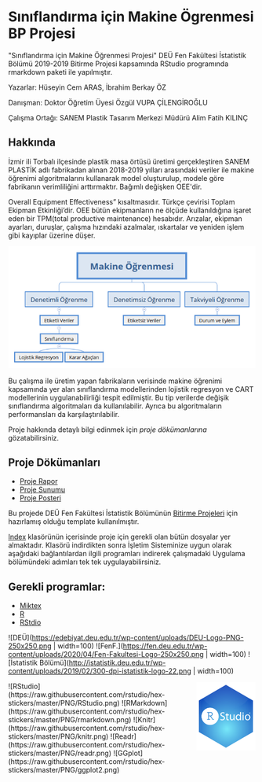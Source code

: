 # Sınıflandırma için Makine Ögrenmesi BP Projesi
"Sınıflandırma için Makine Öğrenmesi Projesi" DEÜ Fen Fakültesi İstatistik Bölümü 2019-2019 Bitirme Projesi kapsamında RStudio programında rmarkdown paketi ile yapılmıştır.

Yazarlar: Hüseyin Cem ARAS, İbrahim Berkay ÖZ

Danışman: Doktor Öğretim Üyesi Özgül VUPA ÇİLENGİROĞLU

Çalışma Ortağı: SANEM Plastik Tasarım Merkezi Müdürü Alim Fatih KILINÇ

## Hakkında
İzmir ili Torbalı ilçesinde plastik masa örtüsü üretimi gerçekleştiren SANEM PLASTİK adlı fabrikadan alınan 2018-2019 yılları arasındaki veriler ile makine öğrenimi algoritmalarını kullanarak model oluşturulup, modele göre fabrikanın verimliliğini arttırmaktır. Bağımlı değişken OEE'dir.

Overall Equipment Effectiveness” kısaltmasıdır. Türkçe çevirisi Toplam Ekipman Etkinliği’dir. OEE bütün ekipmanların ne ölçüde kullanıldığına işaret eden bir TPM(total productive maintenance) hesabıdır. Arızalar, ekipman ayarları, duruşlar, çalışma hızındaki azalmalar, ıskartalar ve yeniden işlem gibi kayıplar üzerine düşer.

![Makine Öğrenmesinde Kullanılan Yöntemler](index\figure\makine-ogrenmesi.png)

Bu çalışma ile üretim yapan fabrikaların verisinde makine öğrenimi kapsamında yer alan sınıflandırma modellerinden lojistik regresyon ve CART modellerinin uygulanabilirliği tespit edilmiştir. Bu tip verilerde değişik sınıflandırma algoritmaları da kullanılabilir. Ayrıca bu algoritmaların performansları da karşılaştırılabilir.

Proje hakkında detaylı bilgi edinmek için _proje dökümanlarına_ gözatabilirsiniz.

## Proje Dökümanları
- [Proje Rapor](/pdfs/Rapor.pdf)
- [Proje Sunumu](/pdfs/Sunum.pdf)
- [Proje Posteri](/pdfs/Poster.pdf)

Bu projede DEÜ Fen Fakültesi İstatistik Bölümünün [Bitirme Projeleri](http://istatistik.deu.edu.tr/index.php/tr/bitirme-projeleri/) için hazırlamış olduğu template kullanılmıştır.

[Index](/index) klasörünün içerisinde proje için gerekli olan bütün dosyalar yer almaktadır. Klasörü indirdikten sonra İşletim Sisteminize uygun olarak aşağıdaki bağlantılardan ilgili programları indirerek çalışmadaki Uygulama bölümündeki adımları tek tek uygulayabilirsiniz.

## Gerekli programlar:
- [Miktex](https://miktex.org/download)
- [R](https://cloud.r-project.org/)
- [RStdio](https://rstudio.com/products/rstudio/download/)

![DEÜ](https://edebiyat.deu.edu.tr/wp-content/uploads/DEU-Logo-PNG-250x250.png | width=100)
![FenF.](https://fen.deu.edu.tr/wp-content/uploads/2020/04/Fen-Fakultesi-Logo-250x250.png | width=100)
![İstatistik Bölümü](http://istatistik.deu.edu.tr/wp-content/uploads/2019/02/300-dpi-istatistik-logo-22.png | width=100)

<img src="https://raw.githubusercontent.com/rstudio/hex-stickers/master/PNG/RStudio.png" width="120" align="right" />
![RStudio](https://raw.githubusercontent.com/rstudio/hex-stickers/master/PNG/RStudio.png)
![RMarkdown](https://raw.githubusercontent.com/rstudio/hex-stickers/master/PNG/rmarkdown.png)
![Knitr](https://raw.githubusercontent.com/rstudio/hex-stickers/master/PNG/knitr.png)
![Readr](https://raw.githubusercontent.com/rstudio/hex-stickers/master/PNG/readr.png)
![GGplot](https://raw.githubusercontent.com/rstudio/hex-stickers/master/PNG/ggplot2.png)

